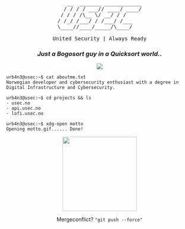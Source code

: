 <pre align="center">

   __  _______ ____________
  / / / / ___// ____/ ____/
 / / / /\__ \/ __/ / /     
/ /_/ /___/ / /___/ /___   
\____//____/_____/\____/   
                           
United Security | Always Ready
</pre>

<h3 align="center">
<em>Just a Bogosort guy in a Quicksort world.</em>.
</h3>
<p align="center">
  <a href=".">
    <img src="https://skillicons.dev/icons?i=git,pwsh,dotnet,linux,kali,redhat,c,cs,cpp,mysql,postman,firebase,react,materialui" />
  </a>
</p>


```console
urb4n3@usec:~$ cat aboutme.txt
Norwegian developer and cybersecurity enthusiast with a degree in Digital Infrastructure and Cybersecurity.

urb4n3@usec:~$ cd projects && ls
- usec.no
- api.usec.no
- lofi.usec.no

urb4n3@usec:~$ xdg-open motto
Opening motto.gif...... Done!
```
<p align="center">
<img height=200 src="https://github.com/urb4n3/urb4n3/assets/120412864/b3263172-4471-4435-8ec3-e12e18a0fb38" />
</p>
<p align="center">
Mergeconflict? <code>"git push --force"</code> 
</p>

